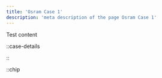 ```yaml
---
title: 'Osram Case 1'
description: 'meta description of the page Osram Case 1'
---
```



Test content

::case-details

::


::chip
